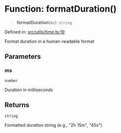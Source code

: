 # Function: formatDuration()

> **formatDuration**(`ms`): `string`

Defined in: [src/utils/time.ts:19](https://github.com/Nick2bad4u/Uptime-Watcher/blob/3cce0c3b352c8390536ca3c7399ece50a05faf18/src/utils/time.ts#L19)

Format duration in a human-readable format

## Parameters

### ms

`number`

Duration in milliseconds

## Returns

`string`

Formatted duration string (e.g., "2h 15m", "45s")

